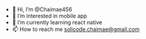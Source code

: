 - 👋 Hi, I’m @Chaimae456
- 👀 I’m interested in mobile app
- 🌱 I’m currently learning react native
- 📫 How to reach me solicode.chaimae@gmail.com


<!---
Chaimae456/Chaimae456 is a ✨ special ✨ repository because its `README.md` (this file) appears on your GitHub profile.
You can click the Preview link to take a look at your changes.
--->
